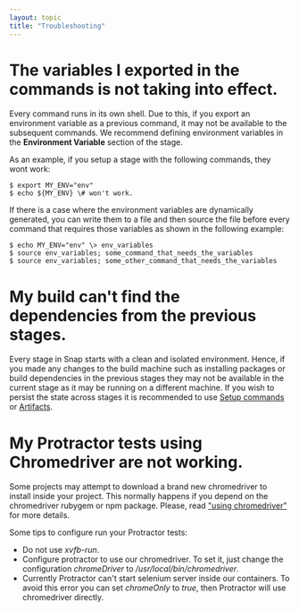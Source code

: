 ```yaml
---
layout: topic
title: "Troubleshooting"
---
```


# The variables I exported in the commands is not taking into effect.

Every command runs in its own shell. Due to this, if you export an environment variable as a previous command,
it may not be available to the subsequent commands. We recommend defining environment variables in the **Environment Variable** section of the stage.

As an example, if you setup a stage with the following commands, they wont work:

    $ export MY_ENV="env"
    $ echo ${MY_ENV} \# won't work.

If there is a case where the environment variables are dynamically generated, you can write them to a file and then source
the file before every command that requires those variables as shown in the following example:

    $ echo MY_ENV="env" \> env_variables
    $ source env_variables; some_command_that_needs_the_variables
    $ source env_variables; some_other_command_that_needs_the_variables

# My build can't find the dependencies from the previous stages.

Every stage in Snap starts with a clean and isolated environment. Hence, if you made any changes to the build machine
such as installing packages or build dependencies in the previous stages they may not be available in the current stage
as it may be running on a different machine. If you wish to persist the state across stages it is recommended to use
<a href="/pipeline/#pinning-common-setup-commands">Setup commands</a> or <a href="/pipeline/#artifact">Artifacts</a>.

# My Protractor tests using Chromedriver are not working.

Some projects may attempt to download a brand new chromedriver to install inside your project. This normally happens if you depend on the chromedriver rubygem or npm package. Please, read <a href="/the_ci_environment/testing_with_browsers/#using-chromedriver">"using chromedriver"</a> for more details.

Some tips to configure run your Protractor tests:

* Do not use *xvfb-run*.
* Configure protractor to use our chromedriver. To set it, just change the configuration *chromeDriver* to */usr/local/bin/chromedriver*.
* Currently Protractor can't start selenium server inside our containers. To avoid this error you can set *chromeOnly* to *true*, then Protractor will use chromedriver directly.